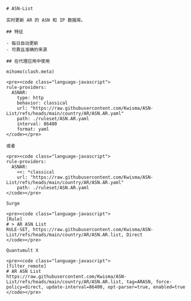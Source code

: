
    # ASN-List
    
    实时更新 AR 的 ASN 和 IP 数据库。
    
    ## 特征
    
    - 每日自动更新
    - 可靠且准确的来源
    
    ## 在代理应用中使用
    
    mihomo(clash.meta)
   
    <pre><code class="language-javascript">
    rule-providers:
      ASNAR:
        type: http
        behavior: classical
        url: "https://raw.githubusercontent.com/Kwisma/ASN-List/refs/heads/main/country/AR/ASN.AR.yaml"
        path: ./ruleset/ASN.AR.yaml
        interval: 86400
        format: yaml
    </code></pre>

    或者

    <pre><code class="language-javascript">
    rule-providers:
      ASNAR:
        <<: *classical
        url: "https://raw.githubusercontent.com/Kwisma/ASN-List/refs/heads/main/country/AR/ASN.AR.yaml"
        path: ./ruleset/ASN.AR.yaml
    </code></pre>
    
    Surge
    
    <pre><code class="language-javascript">
    [Rule]
    # > AR ASN List
    RULE-SET, https://raw.githubusercontent.com/Kwisma/ASN-List/refs/heads/main/country/AR/ASN.AR.list, Direct
    </code></pre>
    
    Quantumult X
    
    <pre><code class="language-javascript">
    [filter_remote]
    # AR ASN List
    https://raw.githubusercontent.com/Kwisma/ASN-List/refs/heads/main/country/AR/ASN.AR.list, tag=ARASN, force-policy=direct, update-interval=86400, opt-parser=true, enabled=true
    </code></pre>
    